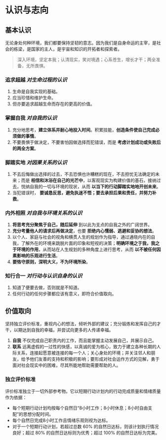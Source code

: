 # 认识与志向

## 基本认识

无论身处何种环境，我们都要保持坚韧的意志。因为我们是自身命运的主宰，是社会的栋梁，是国家的主人，是宇宙和知识的开拓者和探索者。

> 深入环境，坚定本我；认清现实，笑对境遇；心系苍生，增长才干；两全准备，无所畏惧。

### 追求超越 *对生命过程的认识*

1. 生命是自我实现的基础。
2. 应当珍惜和维护生命。
3. 但亦要追求超越生命而存在的更高的价值。

### 掌握自我 *对自我的认识*

1. 充分地思考，**建立体系并耐心地投入时间**。积累技能，**创造条件使自己完成必须做的事情**。
2. 不要畏惧于做决定，不要害怕因做选择而犯错误，而是 **考虑计划成功或失败后的两全方案**。

### 脚踏实地 *对因果关系的认识*

1. 不去后悔做出选择的过去，不去恐惧也许糟糕的现在，不去担忧无法确定的未来；而是 **相信和沐浴在自己的光芒中**，以客观现实为构建价值的基石，接纳过去，悦纳自我的一切与环境的现状，从而 **以当下的行动脚踏实地地开创未来**。
2. 当犯错误时， **要诚恳反思，避免执迷不悟；要去承担后果和责任，并努力补救**。

### 内外相照 *对自我与环境关系的认识*

1. **将思考充分聚焦于自己，随后延伸** 到以此为支点的自我之外的广阔世界。
2. **充分考量他人的请求后再做决定**，也要 **拒绝内心懦弱、逃避和妥协的想法**。
3. 以个人、家庭与社会的视角和横贯人生的规划作为指导，通过通晓内在的自我，了解外在的环境来跳脱片面的印象和短视的决策；**明确环境之于我，我之于环境的作用**，从而站在人生规划的多种角度上进行思考，从而 **以不被任何因素影响的乐观进行生活**。
4. **要恪守原则，深明大义，不为环境所染**。

### 知行合一 *对行动与认识自身的认识*

1. 知道了便要去做，否则就是不知道。
2. 任何行动的任何步骤都应该有意义，即符合价值取向。

## 价值取向

坚持独立评价标准，重视内心的想法，倾听外部的建议；充分锻炼和发挥自己的才干，以期达到自我的幸福，并尝试向更多的人传递幸福。

1. **自我** 不仅完成自己职责内的工作，而且能掌握主动发展自己，并展示自己。
2. **联系** 远离虚假的一过性的快感，以真诚的爱为核心，致力于建立各种长期的人际关系，连接起愿意被连接的每一个人；关心身处的环境；并关注邻人和朋友，给予他们友善的支持和积极的影响；要形成对社会运作方式的见解，勇于面对社会现实中的困难，尽其所能地帮助需要帮助的人。

### 独立评价标准

评价标准独立于一切外部参考物。它以短期行动计划内的行动完成质量和情绪质量作为依据：

- 每个短期行动计划均按每个自然日“8小时工作；8小时休息；8小时自由支配”的思想分配时间。
- 每个自然日完成8小时工作且情绪乐观则视为达标。
- 对于一个短期行动计划，若超过总数 60% 的自然日达标，则该计划执行情况良好；超过 80% 的自然日达标则为优秀；超过 100% 的自然日达标为完美。
